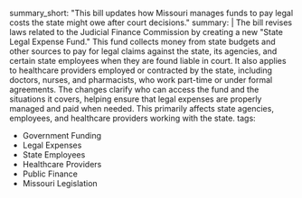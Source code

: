 summary_short: "This bill updates how Missouri manages funds to pay legal costs the state might owe after court decisions."
summary: |
  The bill revises laws related to the Judicial Finance Commission by creating a new "State Legal Expense Fund." This fund collects money from state budgets and other sources to pay for legal claims against the state, its agencies, and certain state employees when they are found liable in court. It also applies to healthcare providers employed or contracted by the state, including doctors, nurses, and pharmacists, who work part-time or under formal agreements. The changes clarify who can access the fund and the situations it covers, helping ensure that legal expenses are properly managed and paid when needed. This primarily affects state agencies, employees, and healthcare providers working with the state.
tags:
  - Government Funding
  - Legal Expenses
  - State Employees
  - Healthcare Providers
  - Public Finance
  - Missouri Legislation
